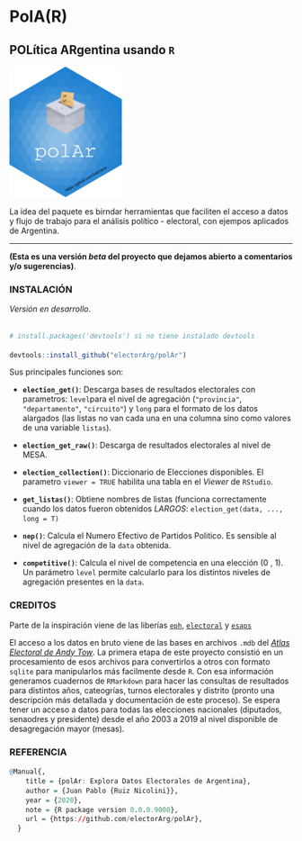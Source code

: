 # PolA(R)

## POLítica ARgentina usando `R`

<img src="hex/hex-polAr.png" width="200">


La idea del paquete es birndar herramientas que faciliten el acceso a datos y flujo de trabajo para el análisis político - electoral, con ejempos aplicados de Argentina. 

---

**(Esta es una versión _beta_ del proyecto que dejamos abierto a comentarios y/o sugerencias)**. 

### INSTALACIÓN

_Versión en desarrollo_. 

```r

# install.packages('devtools') si no tiene instalado devtools

devtools::install_github("electorArg/polAr")

```

Sus principales funciones son:

- **`election_get()`**: Descarga bases de resultados electorales con parametros: `level`para el nivel de agregación (`"provincia"`, `"departamento"`, `"circuito"`) y `long` para el formato de los datos alargados (las listas no van cada una en una columna sino como valores de una variable `listas`). 

- **`election_get_raw()`**: Descarga de resultados electorales al nivel de MESA.

- **`election_collection()`**: Diccionario de Elecciones disponibles. El parametro `viewer = TRUE` habilita una tabla en el _Viewer_ de `RStudio`.

- **`get_listas()`**: Obtiene nombres de listas (funciona correctamente cuando los datos fueron obtenidos _LARGOS_: `election_get(data, ...,  long = T)`

- **`nep()`**: Calcula el  Numero Efectivo de Partidos Politico. Es sensible al nivel de agregación de la `data` obtenida. 

- **`competitive()`**: Calcula el nivel de competencia en una elección (0 , 1). Un parámetro `level` permite calcularlo para los distintos niveles de agregación presentes en la `data`.  



### CREDITOS

Parte de la inspiración viene de las liberías [`eph`](https://github.com/holatam/eph), [`electoral`](https://cran.r-project.org/web/packages/electoral/index.html) y [`esaps`](https://nicolas-schmidt.github.io/esaps/index.html)

El acceso a los datos en bruto viene de las bases en archivos `.mdb` del [_Atlas Electoral de Andy Tow_](https://www.andytow.com/access/index.php?logout=true). La primera etapa de este proyecto consistió en un procesamiento de esos archivos para convertirlos a otros con formato `sqlite` para manipularlos más facilmente desde `R`. Con esa información generamos cuadernos de `RMarkdown` para hacer las consultas de resultados para distintos años, cateogrías, turnos electorales y distrito (pronto una descripción más detallada y documentación de este proceso). Se espera tener un acceso a datos para todas las elecciones nacionales (diputados, senaodres y presidente) desde el año 2003 a 2019 al nivel disponible de desagregación mayor (mesas). 


### REFERENCIA

```r
@Manual{,
    title = {polAr: Explora Datos Electorales de Argentina},
    author = {Juan Pablo {Ruiz Nicolini}},
    year = {2020},
    note = {R package version 0.0.0.9000},
    url = {https://github.com/electorArg/polAr},
  }


```
 
